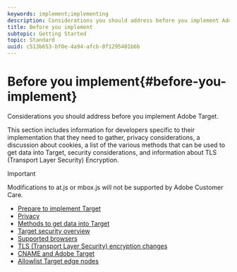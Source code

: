 ```yaml
---
keywords: implement;implementing
description: Considerations you should address before you implement Adobe Target.
title: Before you implement
subtopic: Getting Started
topic: Standard
uuid: c513b653-bf0e-4a94-afcb-0f1295401b6b
---
```


# Before you implement{#before-you-implement}

Considerations you should address before you implement Adobe Target.

This section includes information for developers specific to their implementation that they need to gather, privacy considerations, a discussion about cookies, a list of the various methods that can be used to get data into Target, security considerations, and information about TLS (Transport Layer Security) Encryption. 

>[!IMPORTANT]
>
>Modifications to at.js or mbox.js will not be supported by Adobe Customer Care.

- [Prepare to implement Target](prepare-to-implement-target.md)
- [Privacy](c-privacy/privacy.md)
- [Methods to get data into Target](c-methods-to-get-data-into-target/methods-to-get-data-into-target.md)
- [Target security overview](target-security-overview.md)
- [Supported browsers](supported-browsers.md)
- [TLS (Transport Layer Security) encryption changes](tls-transport-layer-security-encryption.md)
- [CNAME and Adobe Target](implement-cname-support-in-target.md)
- [Allowlist Target edge nodes](/help/c-implementing-target/c-considerations-before-you-implement-target/allowlist-edges.md)
